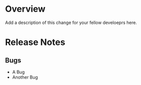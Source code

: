 # Overview
Add a description of this change for your fellow develoeprs here.

# Release Notes
## Bugs
- A Bug
- Another Bug
